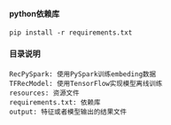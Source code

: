 #### python依赖库

```
pip install -r requirements.txt
```

#### 目录说明

```
RecPySpark: 使用PySpark训练embeding数据
TFRecModel: 使用TensorFlow实现模型离线训练
resources: 资源文件
requirements.txt: 依赖库
output: 特征或者模型输出的结果文件
```
